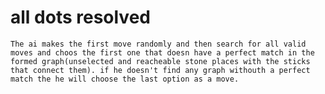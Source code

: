 # all dots resolved
    The ai makes the first move randomly and then search for all valid moves and choos the first one that doesn have a perfect match in the formed graph(unselected and reacheable stone places with the sticks that connect them). if he doesn't find any graph withouth a perfect match the he will choose the last option as a move. 